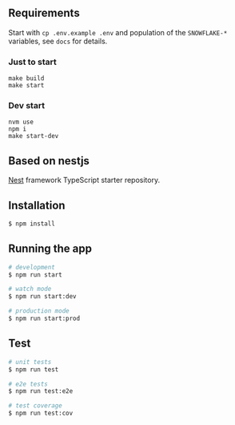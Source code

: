 ## Requirements

Start with `cp .env.example .env` and population of the `SNOWFLAKE-*` variables, see `docs` for details.


### Just to start

```
make build
make start
```


### Dev start

```
nvm use
npm i
make start-dev
```

## Based on nestjs

[Nest](https://github.com/nestjs/nest) framework TypeScript starter repository.

## Installation

```bash
$ npm install
```

## Running the app

```bash
# development
$ npm run start

# watch mode
$ npm run start:dev

# production mode
$ npm run start:prod
```

## Test

```bash
# unit tests
$ npm run test

# e2e tests
$ npm run test:e2e

# test coverage
$ npm run test:cov
```
